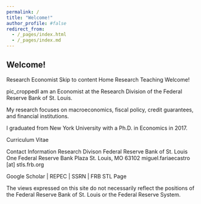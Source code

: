```yaml
---
permalink: /
title: "Welcome!"
author_profile: #false
redirect_from: 
  - /_pages/index.html
  - /_pages/index.md
---
```


## Welcome!

Research Economist
Skip to content
Home Research Teaching
Welcome!

pic_croppedI am an Economist at the Research Division of the Federal Reserve Bank of St. Louis.

My research focuses on macroeconomics, fiscal policy, credit guarantees, and financial institutions.

I graduated from New York University with a Ph.D. in Economics in 2017.

Curriculum Vitae

Contact Information
Research Divison
Federal Reserve Bank of St. Louis
One Federal Reserve Bank Plaza
St. Louis, MO 63102
miguel.fariaecastro [at] stls.frb.org

Google Scholar | REPEC | SSRN | FRB STL Page

The views expressed on this site do not necessarily reflect the positions of the Federal Reserve Bank of St. Louis or the Federal Reserve System.
